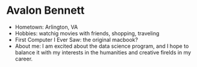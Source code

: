 # Avalon Bennett

- Hometown: Arlington, VA
- Hobbies: watchig movies with friends, shopping, traveling
- First Computer I Ever Saw: the original macbook?
- About me: I am excited about the data science program, and I hope to balance it with my interests in the humanities and creative firelds in my career.
